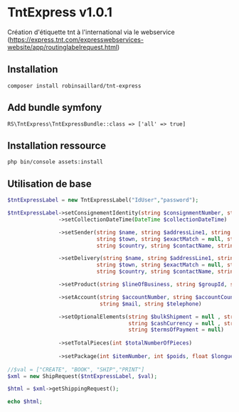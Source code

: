# TntExpress v1.0.1
Création d'étiquette tnt à l'international via le webservice (https://express.tnt.com/expresswebservices-website/app/routinglabelrequest.html)

## Installation 

`composer install robinsaillard/tnt-express`

## Add bundle symfony

`RS\TntExpress\TntExpressBundle::class => ['all' => true]`

## Installation ressource

`php bin/console assets:install`


## Utilisation de base
```php
$tntExpressLabel = new TntExpressLabel("IdUser","password"); 

$tntExpressLabel->setConsignementIdentity(string $consignmentNumber, string $customerReference)
                ->setCollectionDateTime(DateTime $collectionDateTime)

                ->setSender(string $name, string $addressLine1, string $addressLine2 = null, string $addressLine3 = null, 
                            string $town, string $exactMatch = null, string $province = null, string $postcode = null , 
                            string $country, string $contactName, string $dialCode, string $telephone, string $mail) 

                ->setDelivery(string $name, string $addressLine1, string $addressLine2 = null, string $addressLine3 = null, 
                            string $town, string $exactMatch = null, string $province = null, string $postcode = null , 
                            string $country, string $contactName, string $dialCode, string $telephone, string $mail)

                ->setProduct(string $lineOfBusiness, string $groupId, string $subGroupId, string $type, string $option = null)

                ->setAccount(string $accountNumber, string $accountCountry, string $contactName, string $dialCode, 
                             string $mail, string $telephone)

                ->setOptionalElements(string $bulkShipment = null , string $specialInstructions = null , string $cashAmount = null, 
                                      string $cashCurrency = null , string $cashType = null , string $customControlled= null, 
                                      string $termsOfPayment = null)
                                      
                ->setTotalPieces(int $totalNumberOfPieces)
                
                ->setPackage(int $itemNumber, int $poids, float $longueur, float $largeur, float $hauteur, string $description); 
                
//$val = ["CREATE", "BOOK", "SHIP","PRINT"]
$xml = new ShipRequest($tntExpressLabel, $val);

$html = $xml->getShippingRequest();

echo $html; 
```
